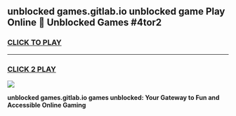 
## unblocked games.gitlab.io unblocked game Play Online 👋 Unblocked Games #4tor2
<h3>
<a href="https://premium.freeplayer.one?title=unblocked_games.gitlab.io&ref=21F">CLICK TO PLAY</a></h3>
<hr>

<h3>
<a href="https://premium.freeplayer.one?title=unblocked_games.gitlab.io&ref=21F">CLICK 2 PLAY</a>
  
</h3>

<a href="https://premium.freeplayer.one?title=unblocked_games.gitlab.io&ref=21F/"><img src="https://clearcache.store/games.png"></a>


**unblocked games.gitlab.io games unblocked: Your Gateway to Fun and Accessible Online Gaming**
